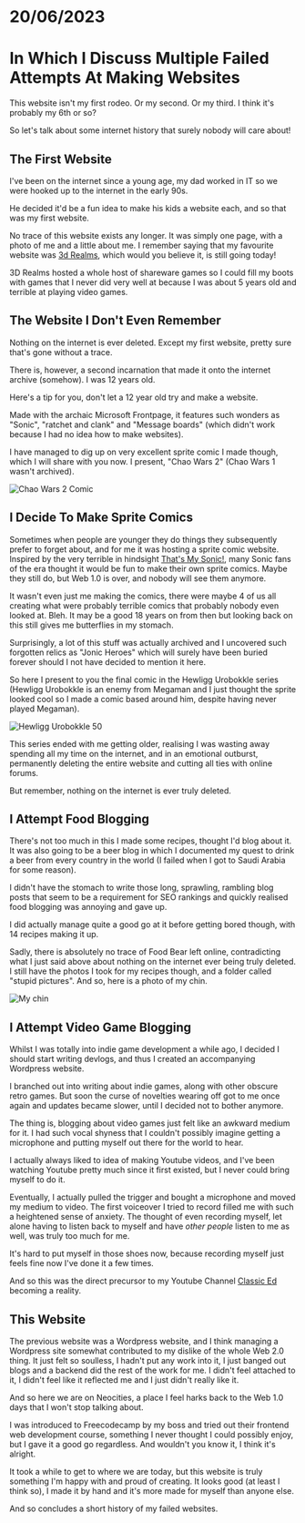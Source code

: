 # 20/06/2023
# In Which I Discuss Multiple Failed Attempts At Making Websites

This website isn't my first rodeo. Or my second. Or my third. I think it's probably my 6th or so?

So let's talk about some internet history that surely nobody will care about!

## The First Website

I've been on the internet since a young age, my dad worked in IT so we were hooked up to the internet in the early 90s.

He decided it'd be a fun idea to make his kids a website each, and so that was my first website.

No trace of this website exists any longer. It was simply one page, with a photo of me and a little about me. I remember saying that my favourite website was [3d Realms](https://3drealms.com/), which would you believe it, is still going today!

3D Realms hosted a whole host of shareware games so I could fill my boots with games that I never did very well at because I was about 5 years old and terrible at playing video games.

## The Website I Don't Even Remember

Nothing on the internet is ever deleted. Except my first website, pretty sure that's gone without a trace.

There is, however, a second incarnation that made it onto the internet archive (somehow). I was 12 years old.

Here's a tip for you, don't let a 12 year old try and make a website.

Made with the archaic Microsoft Frontpage, it features such wonders as "Sonic", "ratchet and clank" and "Message boards" (which didn't work because I had no idea how to make websites).

I have managed to dig up on very excellent sprite comic I made though, which I will share with you now. I present, "Chao Wars 2" (Chao Wars 1 wasn't archived).

![Chao Wars 2 Comic](/images/blog/2023/chao_w1.jpg)

## I Decide To Make Sprite Comics

Sometimes when people are younger they do things they subsequently prefer to forget about, and for me it was hosting a sprite comic website. Inspired by the very terrible in hindsight [That's My Sonic!](https://www.angelfire.com/anime3/tms/new.html), many Sonic fans of the era thought it would be fun to make their own sprite comics. Maybe they still do, but Web 1.0 is over, and nobody will see them anymore.

It wasn't even just me making the comics, there were maybe 4 of us all creating what were probably terrible comics that probably nobody even looked at. Bleh. It may be a good 18 years on from then but looking back on this still gives me butterflies in my stomach.

Surprisingly, a lot of this stuff was actually archived and I uncovered such forgotten relics as "Jonic Heroes" which will surely have been buried forever should I not have decided to mention it here.

So here I present to you the final comic in the Hewligg Urobokkle series (Hewligg Urobokkle is an enemy from Megaman and I just thought the sprite looked cool so I made a comic based around him, despite having never played Megaman).

![Hewligg Urobokkle 50](/images/blog/2023/hu.png)

This series ended with me getting older, realising I was wasting away spending all my time on the internet, and in an emotional outburst, permanently deleting the entire website and cutting all ties with online forums.

But remember, nothing on the internet is ever truly deleted.

## I Attempt Food Blogging

There's not too much in this I made some recipes, thought I'd blog about it. It was also going to be a beer blog in which I documented my quest to drink a beer from every country in the world (I failed when I got to Saudi Arabia for some reason).

I didn't have the stomach to write those long, sprawling, rambling blog posts that seem to be a requirement for SEO rankings and quickly realised food blogging was annoying and gave up.

I did actually manage quite a good go at it before getting bored though, with 14 recipes making it up.

Sadly, there is absolutely no trace of Food Bear left online, contradicting what I just said above about nothing on the internet ever being truly deleted. I still have the photos I took for my recipes though, and a folder called "stupid pictures". And so, here is a photo of my chin.

![My chin](/images/blog/2023/chin.jpg)

## I Attempt Video Game Blogging

Whilst I was totally into indie game development a while ago, I decided I should start writing devlogs, and thus I created an accompanying Wordpress website.

I branched out into writing about indie games, along with other obscure retro games. But soon the curse of novelties wearing off got to me once again and updates became slower, until I decided not to bother anymore.

The thing is, blogging about video games just felt like an awkward medium for it. I had such vocal shyness that I couldn't possibly imagine getting a microphone and putting myself out there for the world to hear.

I actually always liked to idea of making Youtube videos, and I've been watching Youtube pretty much since it first existed, but I never could bring myself to do it.

Eventually, I actually pulled the trigger and bought a microphone and moved my medium to video. The first voiceover I tried to record filled me with such a heightened sense of anxiety. The thought of even recording myself, let alone having to listen back to myself and have *other people* listen to me as well, was truly too much for me.

It's hard to put myself in those shoes now, because recording myself just feels fine now I've done it a few times.

And so this was the direct precursor to my Youtube Channel [Classic Ed](https://www.youtube.com/@ClassicEd) becoming a reality.

## This Website

The previous website was a Wordpress website, and I think managing a Wordpress site somewhat contributed to my dislike of the whole Web 2.0 thing. It just felt so soulless, I hadn't put any work into it, I just banged out blogs and a backend did the rest of the work for me. I didn't feel attached to it, I didn't feel like it reflected me and I just didn't really like it.

And so here we are on Neocities, a place I feel harks back to the Web 1.0 days that I won't stop talking about.

I was introduced to Freecodecamp by my boss and tried out their frontend web development course, something I never thought I could possibly enjoy, but I gave it a good go regardless. And wouldn't you know it, I think it's alright.

It took a while to get to where we are today, but this website is truly something I'm happy with and proud of creating. It looks good (at least I think so), I made it by hand and it's more made for myself than anyone else.

And so concludes a short history of my failed websites.